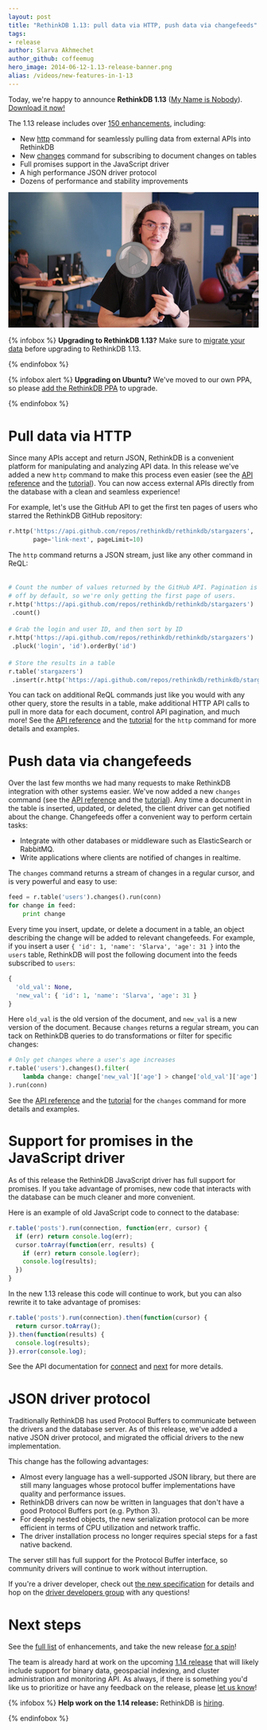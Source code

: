 ```yaml
---
layout: post
title: "RethinkDB 1.13: pull data via HTTP, push data via changefeeds"
tags:
- release
author: Slarva Akhmechet
author_github: coffeemug
hero_image: 2014-06-12-1.13-release-banner.png
alias: /videos/new-features-in-1-13
---
```


Today, we're happy to announce __RethinkDB 1.13__ ([My Name is Nobody][yt]).
[Download it now!][install]

[yt]: https://www.youtube.com/watch?v=hkCqSHwhKVg
[install]: /docs/install/

The 1.13 release includes over [150 enhancements][], including:

[150 enhancements]: https://github.com/rethinkdb/rethinkdb/issues?milestone=61&state=closed

- New [http][] command for seamlessly pulling data from external APIs into
  RethinkDB
- New [changes][] command for subscribing to document changes on tables
- Full promises support in the JavaScript driver
- A high performance JSON driver protocol
- Dozens of performance and stability improvements
<!--more-->

[http]: /docs/external-api-access
[changes]: /docs/changefeeds/

<a href="https://www.youtube.com/watch?v=pay7nWzLSks">
    <img src="/assets/images/videos/releases/rethinkdb-1.13.png">
</a>

{% infobox %}
__Upgrading to RethinkDB 1.13?__ Make sure to [migrate your data][] before
upgrading to RethinkDB 1.13.

[migrate your data]: /docs/migration
{% endinfobox %}

{% infobox alert %}
__Upgrading on Ubuntu?__ We've moved to our own PPA, so please [add the
RethinkDB PPA][ubuntu] to upgrade.

[ubuntu]: /docs/install/ubuntu
{% endinfobox %}

# Pull data via HTTP

Since many APIs accept and return JSON, RethinkDB is a convenient platform for
manipulating and analyzing API data. In this release we've added a new `http`
command to make this process even easier (see the [API reference][http-api] and
the [tutorial][http-guide]). You can now access external APIs directly from the
database with a clean and seamless experience!

[http-api]: /api/javascript/http/
[http-guide]: /docs/external-api-access/

For example, let's use the GitHub API to get the first ten pages of users who
starred the RethinkDB GitHub repository:

```python
r.http('https://api.github.com/repos/rethinkdb/rethinkdb/stargazers',
       page='link-next', pageLimit=10)
```

The `http` command returns a JSON stream, just like any other command in ReQL:

```python

# Count the number of values returned by the GitHub API. Pagination is
# off by default, so we're only getting the first page of users.
r.http('https://api.github.com/repos/rethinkdb/rethinkdb/stargazers')
 .count()

# Grab the login and user ID, and then sort by ID
r.http('https://api.github.com/repos/rethinkdb/rethinkdb/stargazers')
 .pluck('login', 'id').orderBy('id')

# Store the results in a table
r.table('stargazers')
 .insert(r.http('https://api.github.com/repos/rethinkdb/rethinkdb/stargazers'))
```

You can tack on additional ReQL commands just like you would with any other
query, store the results in a table, make additional HTTP API calls to pull in
more data for each document, control API pagination, and much more! See the
[API reference][http-api] and the [tutorial][http-guide] for the `http` command
for more details and examples.

[http-api]: /api/javascript/http/
[http-guide]: /docs/external-api-access/

# Push data via changefeeds

Over the last few months we had many requests to make RethinkDB integration
with other systems easier. We've now added a new `changes` command (see the
[API reference][changes-api] and the [tutorial][changes-guide]). Any time a
document in the table is inserted, updated, or deleted, the client driver can
get notified about the change. Changefeeds offer a convenient way to perform
certain tasks:

- Integrate with other databases or middleware such as ElasticSearch or
  RabbitMQ.
- Write applications where clients are notified of changes in realtime.

[changes-api]: /api/python/changes
[changes-guide]: /docs/changefeeds

The `changes` command returns a stream of changes in a regular cursor, and is
very powerful and easy to use:

```python
feed = r.table('users').changes().run(conn)
for change in feed:
    print change
```

Every time you insert, update, or delete a document in a table, an object
describing the change will be added to relevant changefeeds. For example, if
you insert a user `{ 'id': 1, 'name': 'Slarva', 'age': 31 }` into the `users`
table, RethinkDB will post the following document into the feeds subscribed to
`users`:

```python
{
  'old_val': None,
  'new_val': { 'id': 1, 'name': 'Slarva', 'age': 31 }
}
```

Here `old_val` is the old version of the document, and `new_val` is a new
version of the document. Because `changes` returns a regular stream, you can
tack on RethinkDB queries to do transformations or filter for specific changes:

```python
# Only get changes where a user's age increases
r.table('users').changes().filter(
    lambda change: change['new_val']['age'] > change['old_val']['age']
).run(conn)
```

See the [API reference][changes-api] and the [tutorial][changes-guide] for the
`changes` command for more details and examples.

[changes-api]: /api/python/changes
[changes-guide]: /docs/changefeeds


# Support for promises in the JavaScript driver

As of this release the RethinkDB JavaScript driver has full support for
promises. If you take advantage of promises, new code that interacts with the
database can be much cleaner and more convenient.

Here is an example of old JavaScript code to connect to the database:

```javascript
r.table('posts').run(connection, function(err, cursor) {
  if (err) return console.log(err);
  cursor.toArray(function(err, results) {
    if (err) return console.log(err);
    console.log(results);
  })
}
```

In the new 1.13 release this code will continue to work, but you can also
rewrite it to take advantage of promises:

```javascript
r.table('posts').run(connection).then(function(cursor) {
  return cursor.toArray();
}).then(function(results) {
  console.log(results);
}).error(console.log);
```

See the API documentation for [connect][] and [next][] for more details.

[connect]: /api/javascript/#connect
[next]: /api/javascript/#next

# JSON driver protocol

Traditionally RethinkDB has used Protocol Buffers to communicate between the
drivers and the database server. As of this release, we've added a native JSON
driver protocol, and migrated the official drivers to the new implementation.

This change has the following advantages:

- Almost every language has a well-supported JSON library, but there are still
  many languages whose protocol buffer implementations have quality and
  performance issues.
- RethinkDB drivers can now be written in languages that don't have a good
  Protocol Buffers port (e.g. Python 3).
- For deeply nested objects, the new serialization protocol can be more
  efficient in terms of CPU utilization and network traffic.
- The driver installation process no longer requires special steps for a fast
  native backend.

The server still has full support for the Protocol Buffer interface, so
community drivers will continue to work without interruption.

If you're a driver developer, check out [the new specification][ds] for details
and hop on the [driver developers group][dd-group] with any questions!

[ds]: /docs/driver-spec/
[dd-group]: https://groups.google.com/forum/?fromgroups=#!forum/rethinkdb-dev

# Next steps

See the [full list][] of enhancements, and take the new release [for a
spin][install]!

[full list]: https://github.com/rethinkdb/rethinkdb/issues?milestone=61&state=closed
[install]: /docs/install/

The team is already hard at work on the upcoming [1.14 release][] that will
likely include support for binary data, geospacial indexing, and cluster
administration and monitoring API. As always, if there is something you'd like
us to prioritize or have any feedback on the release, please [let us know][]!

[1.14 release]: https://github.com/rethinkdb/rethinkdb/issues?milestone=71&page=1&state=open
[let us know]: https://github.com/rethinkdb/rethinkdb/issues

{% infobox %}
__Help work on the 1.14 release:__ RethinkDB is [hiring][].

[hiring]: /jobs
{% endinfobox %}
